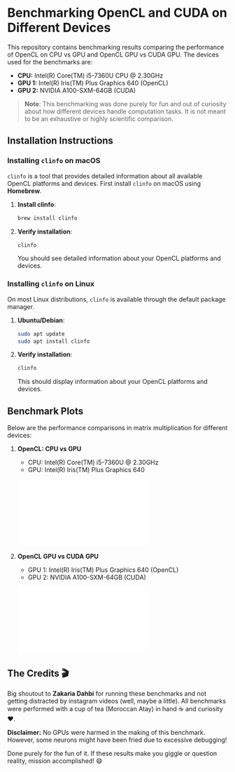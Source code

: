 # Benchmarking OpenCL and CUDA on Different Devices

This repository contains benchmarking results comparing the performance of OpenCL on CPU vs GPU and OpenCL GPU vs CUDA GPU. The devices used for the benchmarks are:
- **CPU:** Intel(R) Core(TM) i5-7360U CPU @ 2.30GHz
- **GPU 1:** Intel(R) Iris(TM) Plus Graphics 640 (OpenCL)
- **GPU 2:** NVIDIA A100-SXM-64GB (CUDA)

> **Note**: This benchmarking was done purely for fun and out of curiosity about how different devices handle computation tasks. It is not meant to be an exhaustive or highly scientific comparison.

## Installation Instructions

### Installing `clinfo` on macOS

`clinfo` is a tool that provides detailed information about all available OpenCL platforms and devices. First install `clinfo` on macOS using **Homebrew**.

1. **Install clinfo**:
    ```bash
    brew install clinfo
    ```

2. **Verify installation**:
    ```bash
    clinfo
    ```
    You should see detailed information about your OpenCL platforms and devices.

### Installing `clinfo` on Linux

On most Linux distributions, `clinfo` is available through the default package manager.

1. **Ubuntu/Debian**:
    ```bash
    sudo apt update
    sudo apt install clinfo
    ```

2. **Verify installation**:
    ```bash
    clinfo
    ```
    This should display information about your OpenCL platforms and devices.

## Benchmark Plots

Below are the performance comparisons in matrix multiplication for different devices:

1. **OpenCL: CPU vs GPU**
   - CPU: Intel(R) Core(TM) i5-7360U @ 2.30GHz
   - GPU: Intel(R) Iris(TM) Plus Graphics 640

   ![Benchmark Plot: OpenCL CPU vs GPU](./plots/benchmark_plot_CPU_GPU.pdf)

2. **OpenCL GPU vs CUDA GPU**
   - GPU 1: Intel(R) Iris(TM) Plus Graphics 640 (OpenCL)
   - GPU 2: NVIDIA A100-SXM-64GB (CUDA)

   ![Benchmark Plot: OpenCL GPU vs CUDA GPU](./plots/benchmark_plot_GPU_GPU.pdf)


## The Credits 🎬
Big shoutout to **Zakaria Dahbi** for running these benchmarks and not getting distracted by instagram videos (well, maybe a little). All benchmarks were performed with a cup of tea (Moroccan Atay) in hand ☕ and curiosity ❤️.

**Disclaimer:** No GPUs were harmed in the making of this benchmark. However, some neurons might have been fried due to excessive debugging!

Done purely for the fun of it. If these results make you giggle or question reality, mission accomplished! 😄